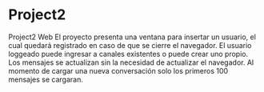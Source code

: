# Project2
Project2 Web
El proyecto presenta una ventana para insertar un usuario, el cual quedará registrado en caso de que se cierre el navegador. El usuario loggeado puede ingresar a canales existentes o puede crear uno propio. Los mensajes se actualizan sin la necesidad de actualizar el navegador. Al momento de cargar una nueva conversación solo los primeros 100 mensajes se cargaran. 

